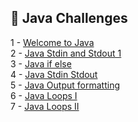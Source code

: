 

## 🎯 Java Challenges

1 - [Welcome to Java](https://github.com/danipishinin/HackerRank/blob/main/java/welcome-to-java.md) </br >
2 - [Java Stdin and Stdout 1](https://github.com/danipishinin/HackerRank/blob/main/java/java-stdin-and-stdout-1.md) </br >
3 - [Java if else](https://github.com/danipishinin/HackerRank/blob/main/java/java-if-else.md) </br >
4 - [Java Stdin Stdout](https://github.com/danipishinin/HackerRank/blob/main/java/java-stdin-stdout.md) </br >
5 - [Java Output formatting](https://github.com/danipishinin/HackerRank/blob/main/java/java-output-formatting.md) </br >
6 - [Java Loops I](https://github.com/danipishinin/HackerRank/blob/main/java/java-loops-i.md) </br >
7 - [Java Loops II](https://github.com/danipishinin/HackerRank/blob/main/java/java-loops-ii.md) </br >